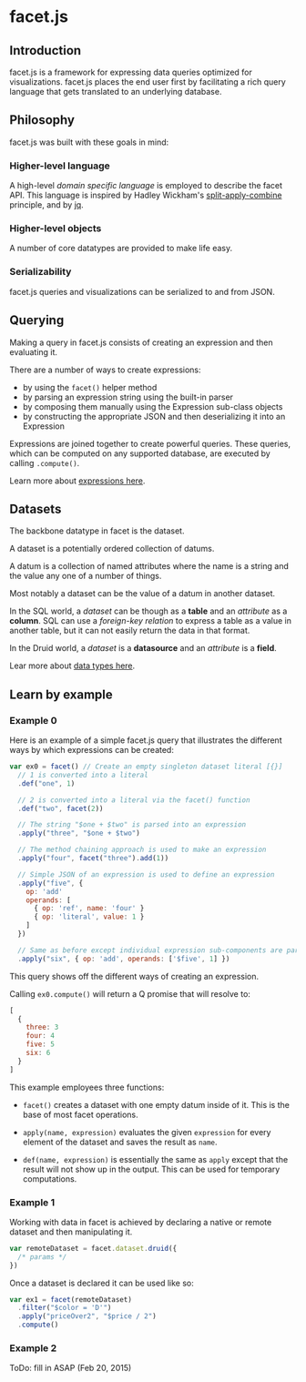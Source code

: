 # facet.js

## Introduction

facet.js is a framework for expressing data queries optimized for visualizations.
facet.js places the end user first by facilitating a rich query language that gets translated to an underlying database.

## Philosophy

facet.js was built with these goals in mind:

### Higher-level language

A high-level *domain specific language* is employed to describe the facet API.
This language is inspired by Hadley Wickham's [split-apply-combine](http://www.jstatsoft.org/v40/i01/paper) principle,
and by [jq](https://stedolan.github.io/jq/).

### Higher-level objects

A number of core datatypes are provided to make life easy.

### Serializability

facet.js queries and visualizations can be serialized to and from JSON.

## Querying

Making a query in facet.js consists of creating an expression and then evaluating it.

There are a number of ways to create expressions:

- by using the ```facet()``` helper method
- by parsing an expression string using the built-in parser
- by composing them manually using the Expression sub-class objects
- by constructing the appropriate JSON and then deserializing it into an Expression

Expressions are joined together to create powerful queries.
These queries, which can be computed on any supported database, are executed by calling ```.compute()```.

Learn more about [expressions here](./expressions.md).

## Datasets

The backbone datatype in facet is the dataset.

A dataset is a potentially ordered collection of datums.

A datum is a collection of named attributes where the name is a string and the value any one of a number of things.

Most notably a dataset can be the value of a datum in another dataset.

In the SQL world, a *dataset* can be though as a **table** and an *attribute* as a **column**. SQL can use a *foreign-key relation* to express a table as a value
in another table, but it can not easily return the data in that format.

In the Druid world, a *dataset* is a **datasource** and an *attribute* is a **field**.

Lear more about [data types here](./datatypes.md).

## Learn by example

### Example 0

Here is an example of a simple facet.js query that illustrates the different ways by which expressions can be created:

```javascript
var ex0 = facet() // Create an empty singleton dataset literal [{}]
  // 1 is converted into a literal
  .def("one", 1)

  // 2 is converted into a literal via the facet() function
  .def("two", facet(2))

  // The string "$one + $two" is parsed into an expression
  .apply("three", "$one + $two")

  // The method chaining approach is used to make an expression
  .apply("four", facet("three").add(1))

  // Simple JSON of an expression is used to define an expression
  .apply("five", {
    op: 'add'
    operands: [
      { op: 'ref', name: 'four' }
      { op: 'literal', value: 1 }
    ]
  })

  // Same as before except individual expression sub-components are parsed
  .apply("six", { op: 'add', operands: ['$five', 1] })
```

This query shows off the different ways of creating an expression.

Calling ```ex0.compute()``` will return a Q promise that will resolve to:

```javascript
[
  {
    three: 3
    four: 4
    five: 5
    six: 6
  }
]
```

This example employees three functions:

* `facet()` creates a dataset with one empty datum inside of it. This is the base of most facet operations.

* `apply(name, expression)` evaluates the given `expression` for every element of the dataset and saves the result as `name`.

* `def(name, expression)` is essentially the same as `apply` except that the result will not show up in the output.
This can be used for temporary computations.


### Example 1

Working with data in facet is achieved by declaring a native or remote dataset and then manipulating it.

```javascript
var remoteDataset = facet.dataset.druid({
  /* params */
})
```

Once a dataset is declared it can be used like so:

```javascript
var ex1 = facet(remoteDataset)
  .filter("$color = 'D'")
  .apply("priceOver2", "$price / 2")
  .compute()
```

### Example 2

ToDo: fill in ASAP (Feb 20, 2015)
